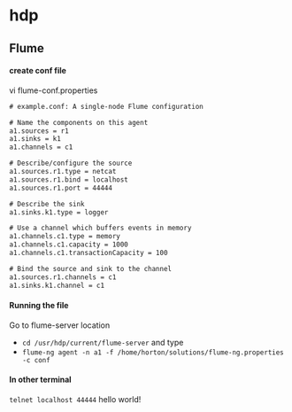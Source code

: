 # hdp
## Flume

#### create conf file
vi flume-conf.properties
``` xml
# example.conf: A single-node Flume configuration

# Name the components on this agent
a1.sources = r1
a1.sinks = k1
a1.channels = c1

# Describe/configure the source
a1.sources.r1.type = netcat
a1.sources.r1.bind = localhost
a1.sources.r1.port = 44444

# Describe the sink
a1.sinks.k1.type = logger

# Use a channel which buffers events in memory
a1.channels.c1.type = memory
a1.channels.c1.capacity = 1000
a1.channels.c1.transactionCapacity = 100

# Bind the source and sink to the channel
a1.sources.r1.channels = c1
a1.sinks.k1.channel = c1
```
#### Running the file
Go to flume-server location
- ` cd /usr/hdp/current/flume-server `
and type
- `flume-ng agent -n a1 -f /home/horton/solutions/flume-ng.properties -c conf`


#### In other terminal
`telnet localhost 44444`
hello world!
